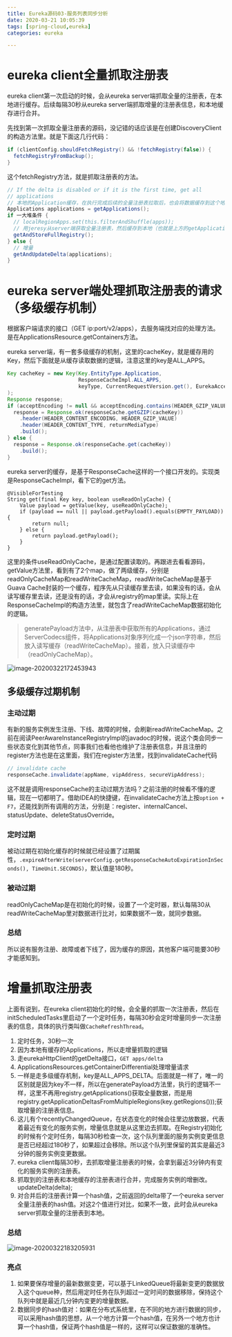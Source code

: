 ```yaml
---
title: Eureka源码03-服务列表同步分析
date: 2020-03-21 10:05:39
tags: [spring-cloud,eureka]
categories: eureka

---
```


# eureka client全量抓取注册表

eureka client第一次启动的时候，会从eureka server端抓取全量的注册表，在本地进行缓存。后续每隔30秒从eureka server端抓取增量的注册表信息，和本地缓存进行合并。

先找到第一次抓取全量注册表的源码，没记错的话应该是在创建DiscoveryClient的构造方法里。就是下面这几行代码：

```java
if (clientConfig.shouldFetchRegistry() && !fetchRegistry(false)) {
  fetchRegistryFromBackup();
}
```

<!--more-->

这个fetchRegistry方法，就是抓取注册表的方法。

```java
// If the delta is disabled or if it is the first time, get all
// applications
// 本地的Application缓存，在执行完成后续的全量注册表拉取后，也会将数据缓存到这个地方
Applications applications = getApplications();
if 一大堆条件 {
  // localRegionApps.set(this.filterAndShuffle(apps));
  // 用jeresy从server端获取全量注册表，然后缓存到本地（也就是上方的getApplications()）
  getAndStoreFullRegistry();
} else {
  // 增量
  getAndUpdateDelta(applications);
}
```

# eureka server端处理抓取注册表的请求（多级缓存机制）

根据客户端请求的接口（GET ip:port/v2/apps），去服务端找对应的处理方法。是在ApplicationsResource.getContainers方法。

eureka server端，有一套多级缓存的机制，这里的cacheKey，就是缓存用的Key，然后下面就是从缓存读取数据的逻辑，注意这里的key是ALL_APPS。

```java
Key cacheKey = new Key(Key.EntityType.Application,
                       ResponseCacheImpl.ALL_APPS,
                       keyType, CurrentRequestVersion.get(), EurekaAccept.fromString(eurekaAccept), regions
);
Response response;
if (acceptEncoding != null && acceptEncoding.contains(HEADER_GZIP_VALUE)) {
  response = Response.ok(responseCache.getGZIP(cacheKey))
    .header(HEADER_CONTENT_ENCODING, HEADER_GZIP_VALUE)
    .header(HEADER_CONTENT_TYPE, returnMediaType)
    .build();
} else {
  response = Response.ok(responseCache.get(cacheKey))
    .build();
}
```

eureka server的缓存，是基于ResponseCache这样的一个接口开发的。实现类是ResponseCacheImpl，看下它的get方法。

```
@VisibleForTesting
String get(final Key key, boolean useReadOnlyCache) {
    Value payload = getValue(key, useReadOnlyCache);
    if (payload == null || payload.getPayload().equals(EMPTY_PAYLOAD)) {
        return null;
    } else {
        return payload.getPayload();
    }
}
```



这里的条件useReadOnlyCache，是通过配置读取的。再跟进去看看源码，getValue方法里，看到有了2个map，做了两级缓存，分别是readOnlyCacheMap和readWriteCacheMap，readWriteCacheMap是基于Guava Cache封装的一个缓存，程序先从只读缓存里去读，如果没有的话，会从读写缓存里去读，还是没有的话，才会从registry的map里读。实际上在ResponseCacheImpl的构造方法里，就包含了readWriteCacheMap数据初始化的逻辑。

> generatePayload方法中，从注册表中获取所有的Applications，通过ServerCodecs组件，将Applications对象序列化成一个json字符串，然后放入读写缓存（readWriteCacheMap）。接着，放入只读缓存中（readOnlyCacheMap）。

![image-20200322172453943](/img/spring-cloud/image-20200322172453943.png)

## 多级缓存过期机制

### 主动过期

有新的服务实例发生注册、下线、故障的时候，会刷新readWriteCacheMap。之前在阅读PeerAwareInstanceRegistryImpl的javadoc的时候，说这个类会同步一些状态变化到其他节点，同事我们也看他也维护了注册表信息，并且注册的register方法也是在这里面，我们在register方法里，找到invalidateCache代码

```java
// invalidate cache
responseCache.invalidate(appName, vipAddress, secureVipAddress);
```

这不就是调用responseCache的主动过期方法吗？之前注册的时候看不懂的逻辑，现在一切都明了。借助IDEA的快捷键，在invalidateCache方法上按`option + F7`，还能找到所有调用的方法，分别是：register、internalCancel、statusUpdate、deleteStatusOverride。

### 定时过期

被动过期在初始化缓存的时候就已经设置了过期属性，`.expireAfterWrite(serverConfig.getResponseCacheAutoExpirationInSeconds(), TimeUnit.SECONDS)`，默认值是180秒。

### 被动过期

readOnlyCacheMap是在初始化的时候，设置了一个定时器，默认每隔30从readWriteCacheMap里对数据进行比对，如果数据不一致，就同步数据。

### 总结

所以说有服务注册、故障或者下线了，因为缓存的原因，其他客户端可能要30秒才能感知到。



# 增量抓取注册表

上面有说到，在eureka client初始化的时候，会全量的抓取一次注册表，然后在initScheduledTasks里启动了一个定时任务，每隔30秒会定时增量同步一次注册表的信息，具体的执行类叫做`CacheRefreshThread`。

1. 定时任务，30秒一次
2. 因为本地有缓存的Applications，所以走增量抓取的逻辑
3. 走eurekaHttpClient的getDelta接口，`GET apps/delta`
4. ApplicationsResources.getContainerDifferential处理增量请求
5. 一样是走多级缓存机制，key是ALL_APPS_DELTA。后面就是一样了，唯一的区别就是因为key不一样，所以在generatePayload方法里，执行的逻辑不一样，这里不再用registry.getApplications()获取全量数据，而是用registry.getApplicationDeltasFromMultipleRegions(key.getRegions()));获取增量的注册表信息。
6. 这儿有个recentlyChangedQueue，在状态变化的时候会往里边放数据，代表着最近有变化的服务实例，增量信息就是从这里边去抓取。在Registry初始化的时候有个定时任务，每隔30秒检查一次，这个队列里面的服务实例变更信息是否已经超过180秒了，如果超过会移除。所以这个队列里保留的其实是最近3分钟的服务实例变更数据。
7. eureka client每隔30秒，去抓取增量注册表的时候，会拿到最近3分钟内有变化的服务实例的注册表。
8. 抓取到的注册表和本地缓存的注册表进行合并，完成服务实例的增删改。updateDelta(delta);
9. 对合并后的注册表计算一个hash值，之前返回的delta带了一个eureka server全量注册表的hash值。对这2个值进行对比，如果不一致，此时会从eureka server抓取全量的注册表到本地。

### 总结

![image-20200322183205931](/img/spring-cloud/image-20200322183205931.png)

### 亮点

1. 如果要保存增量的最新数据变更，可以基于LinkedQueue将最新变更的数据放入这个queue种，然后用定时任务在队列超过一定时间的数据移除，保持这个队列中就是最近几分钟内变更的增量数据。
2. 数据同步的hash值对：如果在分布式系统里，在不同的地方进行数据的同步，可以采用hash值的思想，从一个地方计算一个hash值，在另外一个地方也计算一个hash值，保证两个hash值是一样的，这样可以保证数据的准确性。 


